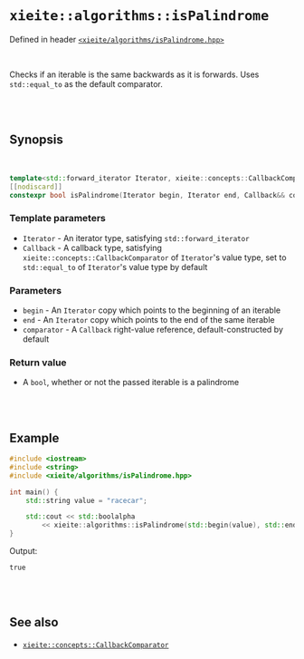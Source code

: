 # `xieite::algorithms::isPalindrome`
Defined in header [`<xieite/algorithms/isPalindrome.hpp>`](../../include/xieite/algorithms/isPalindrome.hpp)

<br/>

Checks if an iterable is the same backwards as it is forwards. Uses `std::equal_to` as the default comparator.

<br/><br/>

## Synopsis

<br/>

```cpp
template<std::forward_iterator Iterator, xieite::concepts::CallbackComparator<typename std::iterator_traits<Iterator>::value_type> Callback = std::equal_to<typename std::iterator_traits<Iterator>::value_type>>
[[nodiscard]]
constexpr bool isPalindrome(Iterator begin, Iterator end, Callback&& comparator = Callback()) noexcept;
```
### Template parameters
- `Iterator` - An iterator type, satisfying `std::forward_iterator`
- `Callback` - A callback type, satisfying `xieite::concepts::CallbackComparator` of `Iterator`'s value type, set to `std::equal_to` of `Iterator`'s value type by default
### Parameters
- `begin` - An `Iterator` copy which points to the beginning of an iterable
- `end` - An `Iterator` copy which points to the end of the same iterable
- `comparator` - A `Callback` right-value reference, default-constructed by default
### Return value
- A `bool`, whether or not the passed iterable is a palindrome

<br/><br/>

## Example
```cpp
#include <iostream>
#include <string>
#include <xieite/algorithms/isPalindrome.hpp>

int main() {
	std::string value = "racecar";

	std::cout << std::boolalpha
		<< xieite::algorithms::isPalindrome(std::begin(value), std::end(value)) << '\n';
}
```
Output:
```
true
```

<br/><br/>

## See also
- [`xieite::concepts::CallbackComparator`](../../docs/concepts/CallbackComparator.md)
